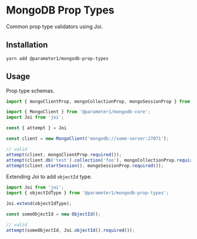 # MongoDB Prop Types
Common prop type validators using Joi.

## Installation
```
yarn add @parameter1/mongodb-prop-types
```

## Usage
Prop type schemas.

```js
import { mongoClientProp, mongoCollectionProp, mongoSessionProp } from '@parameter1/mongodb-prop-types';

import { MongoClient } from '@parameter1/mongodb-core';
import Joi from 'joi';

const { attempt } = Joi

const client = new MongoClient('mongodb://some-server:27071');

// valid
attempt(client, mongoClientProp.required());
attempt(client.db('test').collection('foo'), mongoCollectionProp.required());
attempt(client.startSession(), mongoSessionProp.required());

```

Extending Joi to add `objectId` type.
```js
import Joi from 'joi';
import { objectIdType } from '@parameter1/mongodb-prop-types';

Joi.extend(objectIdType);

const someObjectId = new ObjectId();

// valid
attempt(someObjectId, Joi.objectId().required());

```
